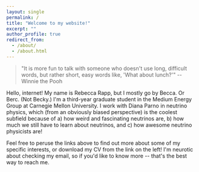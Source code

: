 ```yaml
---
layout: single
permalink: /
title: "Welcome to my website!"
excerpt: ""
author_profile: true
redirect_from: 
  - /about/
  - /about.html
---
```


> "It is more fun to talk with someone who doesn't use long, difficult words, but rather short, easy words like, 'What about lunch?'" -- Winnie the Pooh

Hello, internet!  My name is Rebecca Rapp, but I mostly go by Becca.  Or Berc.  (Not Becky.)  I'm a third-year graduate student in the Medium Energy Group at Carnegie Mellon University.  I work with Diana Parno in neutrino physics, which (from an obviously biased perspective) is the coolest subfield because of a) how weird and fascinating neutrinos are, b) how much we still have to learn about neutrinos, and c) how awesome neutrino physicists are!

Feel free to peruse the links above to find out more about some of my specific interests, or download my CV from the link on the left!  I'm neurotic about checking my email, so if you'd like to know more -- that's the best way to reach me.